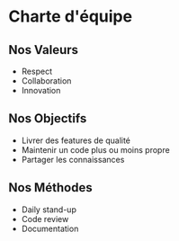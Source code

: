 # Charte d'équipe

## Nos Valeurs

- Respect
- Collaboration
- Innovation

## Nos Objectifs

- Livrer des features de qualité
- Maintenir un code plus ou moins propre
- Partager les connaissances

## Nos Méthodes

- Daily stand-up
- Code review
- Documentation